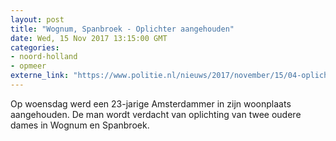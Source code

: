 ```yaml
---
layout: post
title: "Wognum, Spanbroek - Oplichter aangehouden"
date: Wed, 15 Nov 2017 13:15:00 GMT
categories: 
- noord-holland 
- opmeer 
externe_link: "https://www.politie.nl/nieuws/2017/november/15/04-oplichter-aangehouden.html"
---
```


Op woensdag werd een 23-jarige Amsterdammer in zijn woonplaats aangehouden. De man wordt verdacht van oplichting van twee oudere dames in Wognum en Spanbroek.

